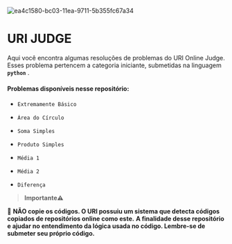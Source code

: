![ea4c1580-bc03-11ea-9711-5b355fc67a34](https://user-images.githubusercontent.com/82355865/120260326-0caf3e80-c26c-11eb-9b0a-a32b460a3e21.png)
# URI JUDGE
Aqui você encontra algumas resoluções de problemas do URI Online Judge. Esses problema pertencem a categoria iniciante, submetidas na linguagem <b>`python`</b> .


#### Problemas disponíveis nesse repositório:
*     Extremamente Básico
*     Área do Círculo
*     Soma Simples
*     Produto Simples
*     Média 1
*     Média 2
*     Diferença


>  <b> Importante⚠️ </b>

🚫 **NÃO copie os códigos. O URI possuiu um sistema que detecta códigos copiados de repositórios online como este.**
**A finalidade desse repositório e ajudar no entendimento da lógica usada no código. Lembre-se de submeter seu próprio código.**
